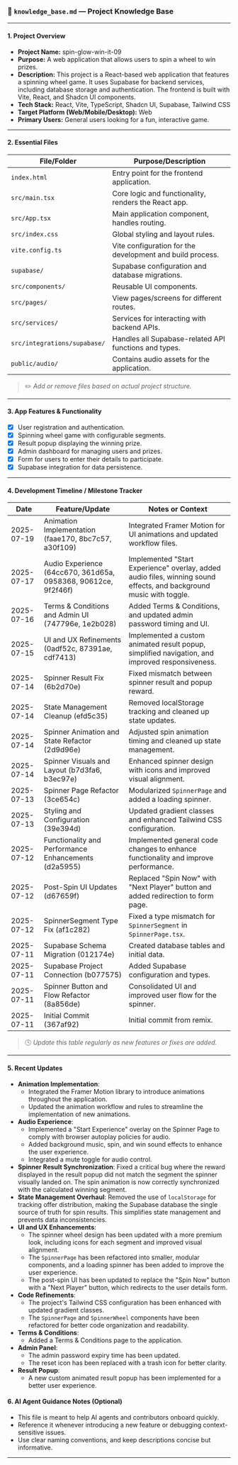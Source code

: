 ### 📘 `knowledge_base.md` — Project Knowledge Base

---

#### 1. **Project Overview**

* **Project Name:** spin-glow-win-it-09
* **Purpose:** A web application that allows users to spin a wheel to win prizes.
* **Description:** This project is a React-based web application that features a spinning wheel game. It uses Supabase for backend services, including database storage and authentication. The frontend is built with Vite, React, and Shadcn UI components.
* **Tech Stack:** React, Vite, TypeScript, Shadcn UI, Supabase, Tailwind CSS
* **Target Platform (Web/Mobile/Desktop):** Web
* **Primary Users:** General users looking for a fun, interactive game.

---

#### 2. **Essential Files**

| File/Folder                   | Purpose/Description                                      |
| ----------------------------- | ---------------------------------------------------------- |
| `index.html`                  | Entry point for the frontend application.                  |
| `src/main.tsx`                | Core logic and functionality, renders the React app.       |
| `src/App.tsx`                 | Main application component, handles routing.               |
| `src/index.css`               | Global styling and layout rules.                           |
| `vite.config.ts`              | Vite configuration for the development and build process.  |
| `supabase/`                   | Supabase configuration and database migrations.            |
| `src/components/`             | Reusable UI components.                                    |
| `src/pages/`                  | View pages/screens for different routes.                   |
| `src/services/`               | Services for interacting with backend APIs.                |
| `src/integrations/supabase/`  | Handles all Supabase-related API functions and types.      |
| `public/audio/`               | Contains audio assets for the application.                 |

> ✏️ *Add or remove files based on actual project structure.*

---

#### 3. **App Features & Functionality**

* [x] User registration and authentication.
* [x] Spinning wheel game with configurable segments.
* [x] Result popup displaying the winning prize.
* [x] Admin dashboard for managing users and prizes.
* [x] Form for users to enter their details to participate.
* [x] Supabase integration for data persistence.

---

#### 4. **Development Timeline / Milestone Tracker**

| Date       | Feature/Update                                       | Notes or Context                                                              |
| ---------- | ---------------------------------------------------- | ----------------------------------------------------------------------------- |
| 2025-07-19 | Animation Implementation (faae170, 8bc7c57, a30f109) | Integrated Framer Motion for UI animations and updated workflow files.        |
| 2025-07-17 | Audio Experience (64cc670, 361d65a, 0958368, 90612ce, 9f2f46f) | Implemented "Start Experience" overlay, added audio files, winning sound effects, and background music with toggle. |
| 2025-07-16 | Terms & Conditions and Admin UI (747796e, 1e2b028) | Added Terms & Conditions, and updated admin password timing and UI.           |
| 2025-07-15 | UI and UX Refinements (0adf52c, 87391ae, cdf7413)    | Implemented a custom animated result popup, simplified navigation, and improved responsiveness. |
| 2025-07-14 | Spinner Result Fix (6b2d70e)                         | Fixed mismatch between spinner result and popup reward.                       |
| 2025-07-14 | State Management Cleanup (efd5c35)                   | Removed localStorage tracking and cleaned up state updates.                   |
| 2025-07-14 | Spinner Animation and State Refactor (2d9d96e)       | Adjusted spin animation timing and cleaned up state management.               |
| 2025-07-14 | Spinner Visuals and Layout (b7d3fa6, b3ec97e)        | Enhanced spinner design with icons and improved visual alignment.             |
| 2025-07-13 | Spinner Page Refactor (3ce654c)                      | Modularized `SpinnerPage` and added a loading spinner.                        |
| 2025-07-13 | Styling and Configuration (39e394d)                  | Updated gradient classes and enhanced Tailwind CSS configuration.             |
| 2025-07-12 | Functionality and Performance Enhancements (d2a5955) | Implemented general code changes to enhance functionality and improve performance. |
| 2025-07-12 | Post-Spin UI Updates (d67659f)                       | Replaced "Spin Now" with "Next Player" button and added redirection to form page. |
| 2025-07-12 | SpinnerSegment Type Fix (af1c282)                    | Fixed a type mismatch for `SpinnerSegment` in `SpinnerPage.tsx`.              |
| 2025-07-11 | Supabase Schema Migration (012174e)                  | Created database tables and initial data.                                     |
| 2025-07-11 | Supabase Project Connection (b077575)                | Added Supabase configuration and types.                                       |
| 2025-07-11 | Spinner Button and Flow Refactor (8a856de)           | Consolidated UI and improved user flow for the spinner.                       |
| 2025-07-11 | Initial Commit (367af92)                             | Initial commit from remix.                                                    |

> 🕓 *Update this table regularly as new features or fixes are added.*

---

#### 5. **Recent Updates**

*   **Animation Implementation**:
    *   Integrated the Framer Motion library to introduce animations throughout the application.
    *   Updated the animation workflow and rules to streamline the implementation of new animations.
*   **Audio Experience**:
    *   Implemented a "Start Experience" overlay on the Spinner Page to comply with browser autoplay policies for audio.
    *   Added background music, spin, and win sound effects to enhance the user experience.
    *   Integrated a mute toggle for audio control.
*   **Spinner Result Synchronization**: Fixed a critical bug where the reward displayed in the result popup did not match the segment the spinner visually landed on. The spin animation is now correctly synchronized with the calculated winning segment.
*   **State Management Overhaul**: Removed the use of `localStorage` for tracking offer distribution, making the Supabase database the single source of truth for spin results. This simplifies state management and prevents data inconsistencies.
*   **UI and UX Enhancements**:
    *   The spinner wheel design has been updated with a more premium look, including icons for each segment and improved visual alignment.
    *   The `SpinnerPage` has been refactored into smaller, modular components, and a loading spinner has been added to improve the user experience.
    *   The post-spin UI has been updated to replace the "Spin Now" button with a "Next Player" button, which redirects to the user details form.
*   **Code Refinements**:
    *   The project's Tailwind CSS configuration has been enhanced with updated gradient classes.
    *   The `SpinnerPage` and `SpinnerWheel` components have been refactored for better code organization and readability.
*   **Terms & Conditions**:
    *   Added a Terms & Conditions page to the application.
*   **Admin Panel**:
    *   The admin password expiry time has been updated.
    *   The reset icon has been replaced with a trash icon for better clarity.
*   **Result Popup**:
    *   A new custom animated result popup has been implemented for a better user experience.

#### 6. **AI Agent Guidance Notes (Optional)**

* This file is meant to help AI agents and contributors onboard quickly.
* Reference it whenever introducing a new feature or debugging context-sensitive issues.
* Use clear naming conventions, and keep descriptions concise but informative.

---
